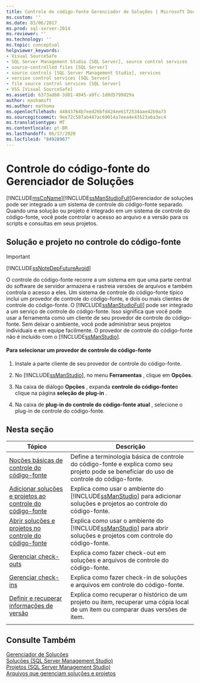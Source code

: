 ```yaml
---
title: Controle do código-fonte Gerenciador de Soluções | Microsoft Docs
ms.custom: ''
ms.date: 03/06/2017
ms.prod: sql-server-2014
ms.reviewer: ''
ms.technology: ''
ms.topic: conceptual
helpviewer_keywords:
- Visual SourceSafe
- SQL Server Management Studio [SQL Server], source control services
- source-controlled files [SQL Server]
- source controls [SQL Server Management Studio], services
- version control services [SQL Server]
- file source control services [SQL Server]
- VSS [Visual SourceSafe]
ms.assetid: 6373adb8-3d81-4945-a9fc-1d0d5799d29a
author: mashamsft
ms.author: mathoma
ms.openlocfilehash: 44843764b7eed26bfd424ee61f2534aae42b9a73
ms.sourcegitcommit: 9ee72c507ab447ac69014a7eea4e43523a0a3ec4
ms.translationtype: MT
ms.contentlocale: pt-BR
ms.lasthandoff: 06/17/2020
ms.locfileid: "84928967"
---
```

# <a name="solution-explorer-source-control"></a>Controle do código-fonte do Gerenciador de Soluções
  [!INCLUDE[msCoName](../includes/msconame-md.md)][!INCLUDE[ssManStudioFull](../includes/ssmanstudiofull-md.md)]Gerenciador de soluções pode ser integrado a um sistema de controle do código-fonte separado. Quando uma solução ou projeto é integrado em um sistema de controle do código-fonte, você pode controlar o acesso ao arquivo e a versão para os scripts e consultas em seus projetos.  
  
## <a name="solution-and-project-source-control"></a>Solução e projeto no controle do código-fonte  
  
> [!IMPORTANT]  
>  [!INCLUDE[ssNoteDepFutureAvoid](../includes/ssnotedepfutureavoid-md.md)]  
  
 O controle do código-fonte recorre a um sistema em que uma parte central do software de servidor armazena e rastreia versões de arquivos e também controla o acesso a eles. Um sistema de controle do código-fonte típico inclui um provedor de controle do código-fonte, e dois ou mais clientes de controle do código-fonte. O [!INCLUDE[ssManStudioFull](../includes/ssmanstudiofull-md.md)] pode ser integrado a um serviço de controle do código-fonte. Isso significa que você pode usar a ferramenta como um cliente de seu provedor de controle do código-fonte. Sem deixar o ambiente, você pode administrar seus projetos individuais e em equipe facilmente. O provedor de controle do código-fonte não é incluído com o [!INCLUDE[ssManStudio](../includes/ssmanstudio-md.md)].  
  
#### <a name="to-select-a-source-control-provider"></a>Para selecionar um provedor de controle do código-fonte  
  
1.  Instale a parte cliente de seu provedor de controle do código-fonte.  
  
2.  No [!INCLUDE[ssManStudio](../includes/ssmanstudio-md.md)], no menu **Ferramentas** , clique em **Opções**.  
  
3.  Na caixa de diálogo **Opções** , expanda **controle do código-fonte**e clique na página **seleção de plug-in** .  
  
4.  Na caixa de **plug-in do controle do código-fonte atual** , selecione o plug-in de controle do código-fonte.  
  
## <a name="in-this-section"></a>Nesta seção  
  
|Tópico|Descrição|  
|-----------|-----------------|  
|[Noções básicas de controle do código-fonte](../../2014/database-engine/source-control-basics.md)|Define a terminologia básica de controle do código-fonte e explica como seu projeto pode se beneficiar do uso de controle do código-fonte.|  
|[Adicionar soluções e projetos ao controle do código-fonte](../../2014/database-engine/add-solutions-and-projects-to-source-control.md)|Explica como usar o ambiente do [!INCLUDE[ssManStudio](../includes/ssmanstudio-md.md)] para adicionar soluções e projetos ao controle do código-fonte.|  
|[Abrir soluções e projetos no controle do código-fonte](../../2014/database-engine/open-solutions-and-projects-from-source-control.md)|Explica como usar o ambiente do [!INCLUDE[ssManStudio](../includes/ssmanstudio-md.md)] para abrir soluções e projetos com controle do código-fonte.|  
|[Gerenciar check-outs](../../2014/database-engine/manage-checkouts.md)|Explica como fazer check-out em soluções e arquivos de controle do código-fonte.|  
|[Gerenciar check-ins](../../2014/database-engine/manage-checkins.md)|Explica como fazer check-in de soluções e arquivos em controle do código-fonte.|  
|[Definir e recuperar informações de versão](../../2014/database-engine/set-and-retrieve-version-information.md)|Explica como recuperar o histórico de um projeto ou item, recuperar uma cópia local de um item ou comparar duas versões de item.|  
|||  
  
## <a name="see-also"></a>Consulte Também  
 [Gerenciador de Soluções](../ssms/solution/solution-explorer.md)   
 [Soluções &#40;SQL Server Management Studio&#41;](../ssms/sql-server-management-studio-ssms.md)   
 [Projetos &#40;SQL Server Management Studio&#41;](../ssms/solution/projects-sql-server-management-studio.md)   
 [Arquivos que gerenciam soluções e projetos](../ssms/solution/files-that-manage-solutions-and-projects.md)  
  
  

